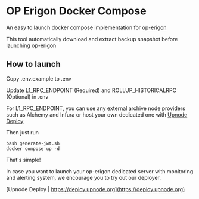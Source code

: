 # OP Erigon Docker Compose

An easy to launch docker compose implementation for [op-erigon](https://github.com/testinprod-io/op-erigon)

This tool automatically download and extract backup snapshot before launching op-erigon

## How to launch

Copy .env.example to .env

Update L1_RPC_ENDPOINT (Required) and ROLLUP_HISTORICALRPC (Optional) in .env

For L1_RPC_ENDPOINT, you can use any external archive node providers such as Alchemy and Infura or host your own dedicated one with [Upnode Deploy](https://deploy.upnode.org)

Then just run

```
bash generate-jwt.sh
docker compose up -d
```

That's simple!

In case you want to launch your op-erigon dedicated server with monitoring and alerting system, we encourage you to try out our deployer.

[Upnode Deploy | https://deploy.upnode.org](https://deploy.upnode.org)

